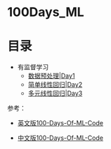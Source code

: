 # 100Days_ML

# 目录
- 有监督学习
  - [数据预处理|Day1](https://github.com/nanke4869/100Days_ML/blob/main/Day1/Data%20PreProcessing.ipynb) 
  - [简单线性回归|Day2](https://github.com/nanke4869/100Days_ML/blob/main/Day2/%E7%AE%80%E5%8D%95%E7%BA%BF%E6%80%A7%E5%9B%9E%E5%BD%92%E6%A8%A1%E5%9E%8B.ipynb)
  - [多元线性回归|Day3](https://github.com/nanke4869/100Days_ML/blob/main/Day3/%E5%A4%9A%E5%85%83%E7%BA%BF%E6%80%A7%E5%9B%9E%E5%BD%92.ipynb)


参考：
- [英文版100-Days-Of-ML-Code](https://github.com/Avik-Jain/100-Days-Of-ML-Code)


- [中文版100-Days-Of-ML-Code](https://github.com/MLEveryday/100-Days-Of-ML-Code)
